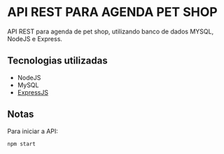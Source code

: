 # API REST PARA AGENDA PET SHOP

API REST para agenda de pet shop, utilizando banco de dados MYSQL, NodeJS e Express.



## Tecnologias utilizadas

* NodeJS
* MySQL
* [ExpressJS](https://expressjs.com/)


## Notas
Para iniciar a API:
```
npm start
```

